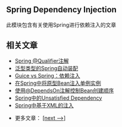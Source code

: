 ## Spring Dependency Injection

此模块包含有关使用Spring进行依赖注入的文章

## 相关文章

+ [Spring @Qualifier注解](docs/Spring-@Qualifier注解.md)
+ [泛型类型的Spring自动装配](docs/泛型类型的Spring自动装配.md)
+ [Guice vs Spring：依赖注入](docs/Guice-Spring-依赖注入.md)
+ [在Spring中将原型Bean注入单例实例](docs/在Spring中将原型Bean注入单例实例.md)
+ [使用@DependsOn注解控制Bean创建顺序](docs/使用@DependsOn注解控制Bean创建顺序.md)
+ [Spring中的Unsatisfied Dependency](docs/Spring中的Unsatisfied-Dependency.md)
+ [Spring中基于XML的注入](docs/Spring中基于XML的注入.md)

- 更多文章： [[next -->]](../spring-di-2/README.md)